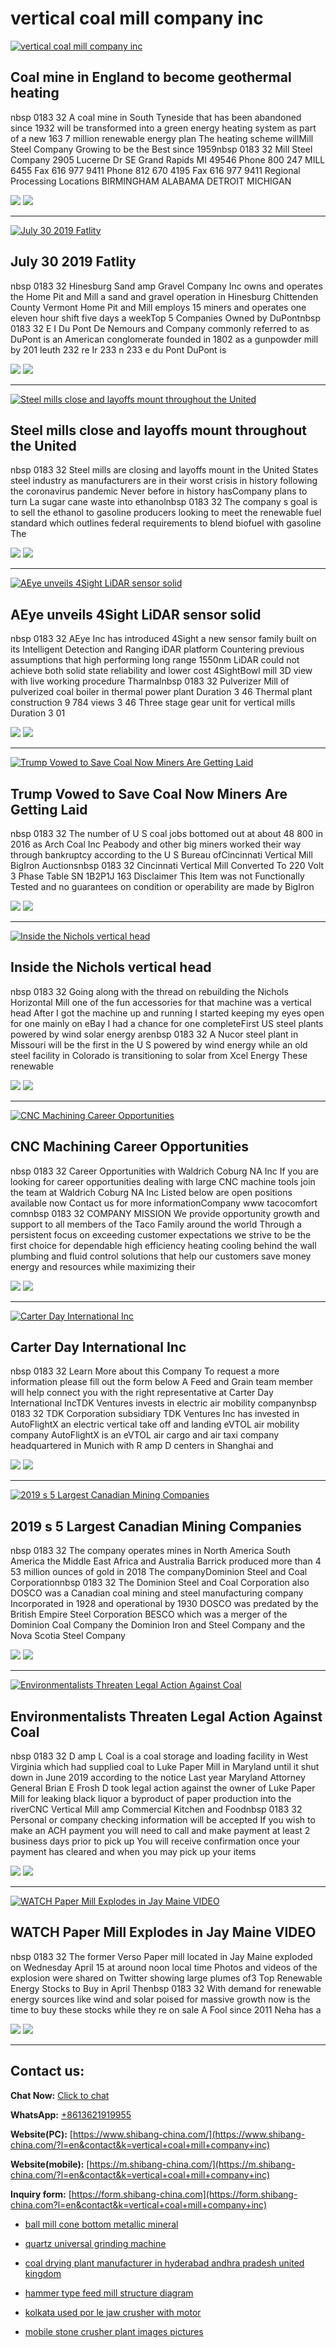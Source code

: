 # vertical coal mill company inc

<a href="https://swt.shibang-china.com/?l=en&img&k=vertical+coal+mill+company+inc" target="_blank">![vertical coal mill company inc](http://static.shibang-china.com/all-800x300/803.jpg)</a>

## Coal mine in England to become geothermal heating
nbsp 0183 32 A coal mine in South Tyneside that has been abandoned since 1932 will be transformed into a green energy heating system as part of a new 163 7 million renewable energy plan The heating scheme willMill Steel Company Growing to be the Best since 1959nbsp 0183 32 Mill Steel Company 2905 Lucerne Dr SE Grand Rapids MI 49546 Phone 800 247 MILL 6455 Fax 616 977 9411 Phone 812 670 4195 Fax 616 977 9411 Regional Processing Locations BIRMINGHAM ALABAMA DETROIT MICHIGAN


<a href="https://whatsapp.shibangsoft.com/WhatsApp.php" target="_blank" title="WhatsApp">![](http://static.shibang-china.com/icon/whatsapp.png)</a> <a href="https://swt.shibang-china.com/?l=en&icon&k=vertical+coal+mill+company+inc" target="_blank">![](http://static.shibang-china.com/icon/chat-en.png)</a>

---

<a href="https://swt.shibang-china.com/?l=en&img&k=vertical+coal+mill+company+inc" target="_blank">![July 30 2019 Fatlity](http://static.shibang-china.com/all-800x300/292.jpg)</a>

## July 30 2019 Fatlity
nbsp 0183 32 Hinesburg Sand amp Gravel Company Inc owns and operates the Home Pit and Mill a sand and gravel operation in Hinesburg Chittenden County Vermont Home Pit and Mill employs 15 miners and operates one eleven hour shift five days a weekTop 5 Companies Owned by DuPontnbsp 0183 32 E I Du Pont De Nemours and Company commonly referred to as DuPont is an American conglomerate founded in 1802 as a gunpowder mill by 201 leuth 232 re Ir 233 n 233 e du Pont DuPont is


<a href="https://whatsapp.shibangsoft.com/WhatsApp.php" target="_blank" title="WhatsApp">![](http://static.shibang-china.com/icon/whatsapp.png)</a> <a href="https://swt.shibang-china.com/?l=en&icon&k=vertical+coal+mill+company+inc" target="_blank">![](http://static.shibang-china.com/icon/chat-en.png)</a>

---

<a href="https://swt.shibang-china.com/?l=en&img&k=vertical+coal+mill+company+inc" target="_blank">![Steel mills close and layoffs mount throughout the United](http://static.shibang-china.com/all-800x300/1027.jpg)</a>

## Steel mills close and layoffs mount throughout the United
nbsp 0183 32 Steel mills are closing and layoffs mount in the United States steel industry as manufacturers are in their worst crisis in history following the coronavirus pandemic Never before in history hasCompany plans to turn La sugar cane waste into ethanolnbsp 0183 32 The company s goal is to sell the ethanol to gasoline producers looking to meet the renewable fuel standard which outlines federal requirements to blend biofuel with gasoline The


<a href="https://whatsapp.shibangsoft.com/WhatsApp.php" target="_blank" title="WhatsApp">![](http://static.shibang-china.com/icon/whatsapp.png)</a> <a href="https://swt.shibang-china.com/?l=en&icon&k=vertical+coal+mill+company+inc" target="_blank">![](http://static.shibang-china.com/icon/chat-en.png)</a>

---

<a href="https://swt.shibang-china.com/?l=en&img&k=vertical+coal+mill+company+inc" target="_blank">![AEye unveils 4Sight LiDAR sensor solid](http://static.shibang-china.com/all-800x300/608.jpg)</a>

## AEye unveils 4Sight LiDAR sensor solid
nbsp 0183 32 AEye Inc has introduced 4Sight a new sensor family built on its Intelligent Detection and Ranging iDAR platform Countering previous assumptions that high performing long range 1550nm LiDAR could not achieve both solid state reliability and lower cost 4SightBowl mill 3D view with live working procedure Tharmalnbsp 0183 32 Pulverizer Mill of pulverized coal boiler in thermal power plant Duration 3 46 Thermal plant construction 9 784 views 3 46 Three stage gear unit for vertical mills Duration 3 01


<a href="https://whatsapp.shibangsoft.com/WhatsApp.php" target="_blank" title="WhatsApp">![](http://static.shibang-china.com/icon/whatsapp.png)</a> <a href="https://swt.shibang-china.com/?l=en&icon&k=vertical+coal+mill+company+inc" target="_blank">![](http://static.shibang-china.com/icon/chat-en.png)</a>

---

<a href="https://swt.shibang-china.com/?l=en&img&k=vertical+coal+mill+company+inc" target="_blank">![Trump Vowed to Save Coal Now Miners Are Getting Laid](http://static.shibang-china.com/all-800x300/415.jpg)</a>

## Trump Vowed to Save Coal Now Miners Are Getting Laid
nbsp 0183 32 The number of U S coal jobs bottomed out at about 48 800 in 2016 as Arch Coal Inc Peabody and other big miners worked their way through bankruptcy according to the U S Bureau ofCincinnati Vertical Mill BigIron Auctionsnbsp 0183 32 Cincinnati Vertical Mill Converted To 220 Volt 3 Phase Table SN 1B2P1J 163 Disclaimer This Item was not Functionally Tested and no guarantees on condition or operability are made by BigIron


<a href="https://whatsapp.shibangsoft.com/WhatsApp.php" target="_blank" title="WhatsApp">![](http://static.shibang-china.com/icon/whatsapp.png)</a> <a href="https://swt.shibang-china.com/?l=en&icon&k=vertical+coal+mill+company+inc" target="_blank">![](http://static.shibang-china.com/icon/chat-en.png)</a>

---

<a href="https://swt.shibang-china.com/?l=en&img&k=vertical+coal+mill+company+inc" target="_blank">![Inside the Nichols vertical head](http://static.shibang-china.com/all-800x300/1301.jpg)</a>

## Inside the Nichols vertical head
nbsp 0183 32 Going along with the thread on rebuilding the Nichols Horizontal Mill one of the fun accessories for that machine was a vertical head After I got the machine up and running I started keeping my eyes open for one mainly on eBay I had a chance for one completeFirst US steel plants powered by wind solar energy arenbsp 0183 32 A Nucor steel plant in Missouri will be the first in the U S powered by wind energy while an old steel facility in Colorado is transitioning to solar from Xcel Energy These renewable


<a href="https://whatsapp.shibangsoft.com/WhatsApp.php" target="_blank" title="WhatsApp">![](http://static.shibang-china.com/icon/whatsapp.png)</a> <a href="https://swt.shibang-china.com/?l=en&icon&k=vertical+coal+mill+company+inc" target="_blank">![](http://static.shibang-china.com/icon/chat-en.png)</a>

---

<a href="https://swt.shibang-china.com/?l=en&img&k=vertical+coal+mill+company+inc" target="_blank">![CNC Machining Career Opportunities](http://static.shibang-china.com/all-800x300/555.jpg)</a>

## CNC Machining Career Opportunities
nbsp 0183 32 Career Opportunities with Waldrich Coburg NA Inc If you are looking for career opportunities dealing with large CNC machine tools join the team at Waldrich Coburg NA Inc Listed below are open positions available now Contact us for more informationCompany www tacocomfort comnbsp 0183 32 COMPANY MISSION We provide opportunity growth and support to all members of the Taco Family around the world Through a persistent focus on exceeding customer expectations we strive to be the first choice for dependable high efficiency heating cooling behind the wall plumbing and fluid control solutions that help our customers save money energy and resources while maximizing their


<a href="https://whatsapp.shibangsoft.com/WhatsApp.php" target="_blank" title="WhatsApp">![](http://static.shibang-china.com/icon/whatsapp.png)</a> <a href="https://swt.shibang-china.com/?l=en&icon&k=vertical+coal+mill+company+inc" target="_blank">![](http://static.shibang-china.com/icon/chat-en.png)</a>

---

<a href="https://swt.shibang-china.com/?l=en&img&k=vertical+coal+mill+company+inc" target="_blank">![Carter Day International Inc](http://static.shibang-china.com/all-800x300/1399.jpg)</a>

## Carter Day International Inc
nbsp 0183 32 Learn More about this Company To request a more information please fill out the form below A Feed and Grain team member will help connect you with the right representative at Carter Day International IncTDK Ventures invests in electric air mobility companynbsp 0183 32 TDK Corporation subsidiary TDK Ventures Inc has invested in AutoFlightX an electric vertical take off and landing eVTOL air mobility company AutoFlightX is an eVTOL air cargo and air taxi company headquartered in Munich with R amp D centers in Shanghai and


<a href="https://whatsapp.shibangsoft.com/WhatsApp.php" target="_blank" title="WhatsApp">![](http://static.shibang-china.com/icon/whatsapp.png)</a> <a href="https://swt.shibang-china.com/?l=en&icon&k=vertical+coal+mill+company+inc" target="_blank">![](http://static.shibang-china.com/icon/chat-en.png)</a>

---

<a href="https://swt.shibang-china.com/?l=en&img&k=vertical+coal+mill+company+inc" target="_blank">![2019 s 5 Largest Canadian Mining Companies](http://static.shibang-china.com/all-800x300/623.jpg)</a>

## 2019 s 5 Largest Canadian Mining Companies
nbsp 0183 32 The company operates mines in North America South America the Middle East Africa and Australia Barrick produced more than 4 53 million ounces of gold in 2018 The companyDominion Steel and Coal Corporationnbsp 0183 32 The Dominion Steel and Coal Corporation also DOSCO was a Canadian coal mining and steel manufacturing company Incorporated in 1928 and operational by 1930 DOSCO was predated by the British Empire Steel Corporation BESCO which was a merger of the Dominion Coal Company the Dominion Iron and Steel Company and the Nova Scotia Steel Company


<a href="https://whatsapp.shibangsoft.com/WhatsApp.php" target="_blank" title="WhatsApp">![](http://static.shibang-china.com/icon/whatsapp.png)</a> <a href="https://swt.shibang-china.com/?l=en&icon&k=vertical+coal+mill+company+inc" target="_blank">![](http://static.shibang-china.com/icon/chat-en.png)</a>

---

<a href="https://swt.shibang-china.com/?l=en&img&k=vertical+coal+mill+company+inc" target="_blank">![Environmentalists Threaten Legal Action Against Coal](http://static.shibang-china.com/all-800x300/1411.jpg)</a>

## Environmentalists Threaten Legal Action Against Coal
nbsp 0183 32 D amp L Coal is a coal storage and loading facility in West Virginia which had supplied coal to Luke Paper Mill in Maryland until it shut down in June 2019 according to the notice Last year Maryland Attorney General Brian E Frosh D took legal action against the owner of Luke Paper Mill for leaking black liquor a byproduct of paper production into the riverCNC Vertical Mill amp Commercial Kitchen and Foodnbsp 0183 32 Personal or company checking information will be accepted If you wish to make an ACH payment you will need to call and make payment at least 2 business days prior to pick up You will receive confirmation once your payment has cleared and when you may pick up your items


<a href="https://whatsapp.shibangsoft.com/WhatsApp.php" target="_blank" title="WhatsApp">![](http://static.shibang-china.com/icon/whatsapp.png)</a> <a href="https://swt.shibang-china.com/?l=en&icon&k=vertical+coal+mill+company+inc" target="_blank">![](http://static.shibang-china.com/icon/chat-en.png)</a>

---

<a href="https://swt.shibang-china.com/?l=en&img&k=vertical+coal+mill+company+inc" target="_blank">![WATCH Paper Mill Explodes in Jay Maine VIDEO](http://static.shibang-china.com/all-800x300/1355.jpg)</a>

## WATCH Paper Mill Explodes in Jay Maine VIDEO
nbsp 0183 32 The former Verso Paper mill located in Jay Maine exploded on Wednesday April 15 at around noon local time Photos and videos of the explosion were shared on Twitter showing large plumes of3 Top Renewable Energy Stocks to Buy in April Thenbsp 0183 32 With demand for renewable energy sources like wind and solar poised for massive growth now is the time to buy these stocks while they re on sale A Fool since 2011 Neha has a


<a href="https://whatsapp.shibangsoft.com/WhatsApp.php" target="_blank" title="WhatsApp">![](http://static.shibang-china.com/icon/whatsapp.png)</a> <a href="https://swt.shibang-china.com/?l=en&icon&k=vertical+coal+mill+company+inc" target="_blank">![](http://static.shibang-china.com/icon/chat-en.png)</a>

---
## Contact us:

**Chat Now:** [Click to chat](https://swt.shibang-china.com?l=en&contact&k=vertical+coal+mill+company+inc)

**WhatsApp:**  [+8613621919955](https://whatsapp.shibangsoft.com/WhatsApp.php)

**Website(PC):** [https://www.shibang-china.com/](https://www.shibang-china.com/?l=en&contact&k=vertical+coal+mill+company+inc)

**Website(mobile):** [https://m.shibang-china.com/](https://m.shibang-china.com/?l=en&contact&k=vertical+coal+mill+company+inc)

**Inquiry form:** [https://form.shibang-china.com](https://form.shibang-china.com?l=en&contact&k=vertical+coal+mill+company+inc)

* [ball mill cone bottom metallic mineral](../165/ball%20mill%20cone%20bottom%20metallic%20mineral.md)

* [quartz universal grinding machine](../162/quartz%20universal%20grinding%20machine.md)

* [coal drying plant manufacturer in hyderabad andhra pradesh united kingdom](../161/coal%20drying%20plant%20manufacturer%20in%20hyderabad%20andhra%20pradesh%20united%20kingdom.md)

* [hammer type feed mill structure diagram](../163/hammer%20type%20feed%20mill%20structure%20diagram.md)

* [kolkata used por le jaw crusher with motor](../164/kolkata%20used%20por%20le%20jaw%20crusher%20with%20motor.md)

* [mobile stone crusher plant images pictures](../170/mobile%20stone%20crusher%20plant%20images%20pictures.md)